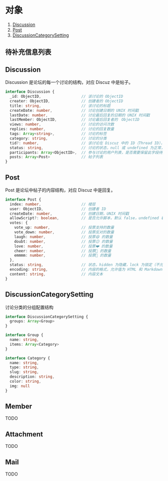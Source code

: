 # 对象

1. [Discussion](#Discussion)
2. [Post](#Post)
3. [DiscussionCategorySetting](#DiscussionCategorySetting)

## 待补充信息列表


## Discussion

Discussion 是论坛的每一个讨论的结构，对应 Discuz 中是帖子。

``` TypeScript
interface Discussion {
  _id: ObjectID,                  // 该讨论的 ObjectID
  creater: ObjectID,              // 创建者的 ObjectID
  title: string,                  // 该讨论的标题
  createDate: number,             // 讨论创建日期的 UNIX 时间戳
  lastDate: number,               // 讨论最后回复的日期的 UNIX 时间戳
  lastMember: ObjectID,           // 讨论最后回复者的　ObjectID
  views: number,                  // 讨论的访问次数
  replies: number,                // 讨论的回复数量
  tags: Array<string>,            // 讨论的标签
  category: string,               // 讨论的分类
  tid?: number,                   // 该讨论在 Discuz 中的 ID（Thread ID），仅对迁移前数据有效
  status: string,                 // 讨论的状态，null 或 undefined 为正常，'hidden' 为隐藏，'lock' 为锁定（不允许编辑和回复）
  participants: Array<ObjectID>,  // 参与讨论的用户列表，是否需要保留此字段待定
  posts: Array<Post>              // 帖子列表
}
```

## Post

Post 是论坛中帖子的内容结构，对应 Discuz 中是回复。

``` TypeScript
interface Post {
  index: number,                  // 楼层
  user: ObjectID,                 // 创建者 ID
  createDate: number,             // 创建日期，UNIX 时间戳
  allowScript?: boolean,          // 是否允许脚本，默认 false，undefined 看做 false
  votes: {
    vote_up: number,              // 投票支持的数量
    vote_down: number,            // 投票反对的数量
    laugh: number,                // 投票😄 的数量
    doubt: number,                // 投票😕 的数量
    love: number,                 // 投票❤️ 的数量
    cheer: number,                // 投票🎉 的数量
    emmmm: number,                // 投票🌚 的数量
  },
  status: string,                 // 状态，hidden 为隐藏，lock 为锁定（不允许编辑）
  encoding: string,               // 内容的格式，允许值为 HTML 和 Markdown，非管理员只可以选择 Markdown
  content: string,                // 内容文本
}
```

## DiscussionCategorySetting

讨论分类的分组配置结构

``` TypeScript
interface DiscussionCategorySetting {
  groups: Array<Group>
}

interface Group {
  name: string,
  items: Array<Category>
}

interface Category {
  name: string,
  type: string,
  slug: string,
  description: string,
  color: string,
  img: null
}
```

## Member
TODO

## Attachment
TODO

## Mail
TODO
